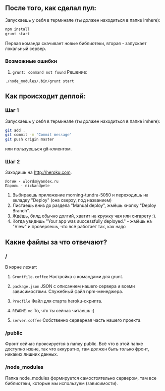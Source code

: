 ## После того, как сделал пул:

Запускаешь у себя в терминале (ты должен находиться в папке imhere):

```sh
npm install
grunt start
```

Первая команда скачивает новые библиотеки, вторая - запускает локальный сервер.

### Возможные ошибки
1. `grunt: command not found`
Решение:
```
./node_modules/.bin/grunt start
```

## Как происходит деплой:

### Шаг 1
Запускаешь у себя в терминале (ты должен находиться в папке imhere):

```sh
git add .
git commit -m 'Commit message'
git push origin master
```

или пользуешься git-клиентом.

### Шаг 2
Заходишь на http://heroku.com.

```
Логин - wlords@yandex.ru
Пароль - nickandpete
```

1. Выбираешь приложение morning-tundra-5050 и переходишь на вкладку "Deploy" (она сверху, под названием)
2. Листаешь вниз до раздела "Manual deploy", жмёшь кнопку "Deploy Branch".
3. Ждёшь, билд обычно долгий, хватит на кружку чая или сигарету :).
4. Когда увидишь "Your app was successfully deployed." - жмёшь на "View" и проверяешь, что всё работает так, как надо

## Какие файлы за что отвечают?

### /
В корне лежат:

1. `Gruntfile.coffee`
Настройка с командами для grunt.

2. `package.json`
JSON с описанием нашего сервера и всеми зависимостями. Служебный файл npm-менеджера.

3. `Procfile`
Файл для старта heroku-скрипта.

4. `README.md`
То, что ты сейчас читаешь :)

5. `server.coffee`
Собственно серверная часть нашего проекта.

### /public
Фронт сейчас проксируется в папку public. Всё что в этой папке доступно извне, так что аккуратно, там должен быть только фронт, никаких лишних данных.

### /node_modules
Папка node_modules формируется самостоятельно сервером, там все библиотеки, которые мы используем (зависимости).
